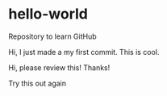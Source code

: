 # hello-world
Repository to learn GitHub

Hi, I just made a my first commit. This is cool.

Hi, please review this! Thanks!

Try this out again
